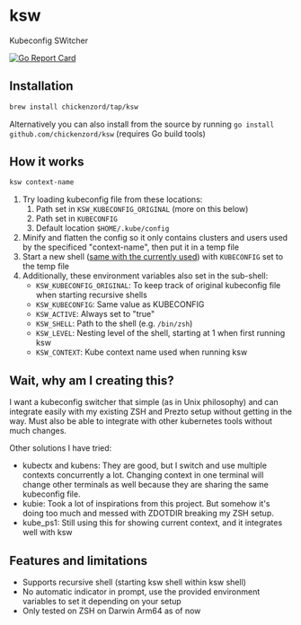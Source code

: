 # ksw

Kubeconfig SWitcher

[![Go Report Card](https://goreportcard.com/badge/github.com/chickenzord/ksw)](https://goreportcard.com/report/github.com/chickenzord/ksw)


## Installation

```sh
brew install chickenzord/tap/ksw
```

Alternatively you can also install from the source by running `go install github.com/chickenzord/ksw` (requires Go build tools)

## How it works

```sh
ksw context-name
```

1. Try loading kubeconfig file from these locations:
   1. Path set in `KSW_KUBECONFIG_ORIGINAL` (more on this below)
   2. Path set in `KUBECONFIG`
   3. Default location `$HOME/.kube/config`
2. Minify and flatten the config so it only contains clusters and users used by the specificed "context-name", then put it in a temp file
3. Start a new shell ([same with the currently used](https://github.com/riywo/loginshell)) with `KUBECONFIG` set to the temp file
4. Additionally, these environment variables also set in the sub-shell:
   - `KSW_KUBECONFIG_ORIGINAL`: To keep track of original kubeconfig file when starting recursive shells
   - `KSW_KUBECONFIG`: Same value as KUBECONFIG
   - `KSW_ACTIVE`: Always set to "true"
   - `KSW_SHELL`: Path to the shell (e.g. `/bin/zsh`)
   - `KSW_LEVEL`: Nesting level of the shell, starting at 1 when first running ksw
   - `KSW_CONTEXT`: Kube context name used when running ksw

## Wait, why am I creating this?

I want a kubeconfig switcher that simple (as in Unix philosophy) and can integrate easily with my existing ZSH and Prezto setup without getting in the way. Must also be able to integrate with other kubernetes tools without much changes.

Other solutions I have tried:

- kubectx and kubens: They are good, but I switch and use multiple contexts concurrently a lot. Changing context in one terminal will change other terminals as well because they are sharing the same kubeconfig file.
- kubie: Took a lot of inspirations from this project. But somehow it's doing too much and messed with ZDOTDIR breaking my ZSH setup.
- kube_ps1: Still using this for showing current context, and it integrates well with ksw

## Features and limitations

- Supports recursive shell (starting ksw shell within ksw shell)
- No automatic indicator in prompt, use the provided environment variables to set it depending on your setup
- Only tested on ZSH on Darwin Arm64 as of now
